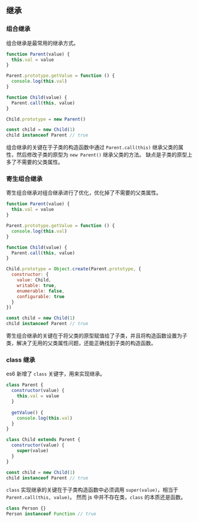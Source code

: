 ## 继承

### 组合继承

组合继承是最常用的继承方式。

```js
function Parent(value) {
  this.val = value
}

Parent.prototype.getValue = function () {
  console.log(this.val)
}

function Child(value) {
  Parent.call(this, value)
}

Child.prototype = new Parent()

const child = new Child(1)
child instanceof Parent // true
```

组合继承的关键在于子类的构造函数中通过 `Parent.call(this)` 继承父类的属性，然后修改子类的原型为 `new Parent()` 继承父类的方法。
缺点是子类的原型上多了不需要的父类属性。

### 寄生组合继承

寄生组合继承对组合继承进行了优化，优化掉了不需要的父类属性。

```js
function Parent(value) {
  this.val = value
}

Parent.prototype.getValue = function () {
  console.log(this.val)
}

function Child(value) {
  Parent.call(this, value)
}

Child.prototype = Object.create(Parent.prototype, {
  constructor: {
    value: Child,
    writable: true,
    enumerable: false,
    configurable: true
  }
})

const child = new Child(1)
child instanceof Parent // true
```

寄生组合继承的关键在于将父类的原型赋值给了子类，并且将构造函数设置为子类，解决了无用的父类属性问题，还能正确找到子类的构造函数。

### class 继承

es6 新增了 `class` 关键字，用来实现继承。

```js
class Parent {
  constructor(value) {
    this.val = value
  }
  
  getValue() {
    console.log(this.val)
  }
}

class Child extends Parent {
  constructor(value) {
    super(value)
  }
}

const child = new Child(1)
child instanceof Parent // true
```

`class` 实现继承的关键在于子类构造函数中必须调用 `super(value)`，相当于 `Parent.call(this, value)`。
然而 js 中并不存在类，`class` 的本质还是函数。

```js
class Person {}
Person instanceof Function // true
```

